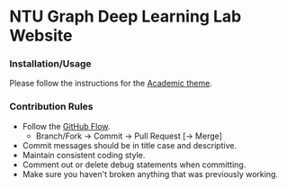 # NTU Graph Deep Learning Lab Website

### Installation/Usage

Please follow the instructions for the [Academic theme](https://sourcethemes.com/academic/).

### Contribution Rules

- Follow the [GitHub Flow](https://guides.github.com/introduction/flow/).
    - Branch/Fork → Commit → Pull Request [→ Merge]
- Commit messages should be in title case and descriptive.
- Maintain consistent coding style.
- Comment out or delete debug statements when committing.
- Make sure you haven't broken anything that was previously working.

